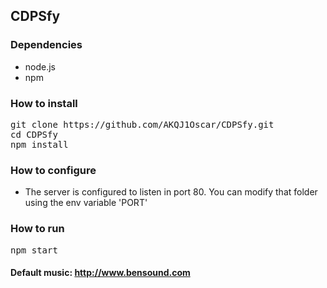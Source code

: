 ## CDPSfy

### Dependencies

- node.js
- npm

### How to install

<pre>
git clone https://github.com/AKQJ1Oscar/CDPSfy.git
cd CDPSfy
npm install
</pre>

### How to configure

+ The server is configured to listen in port 80. You can modify that folder using the env variable 'PORT'

### How to run

<pre>
npm start
</pre>

#### Default music: http://www.bensound.com
